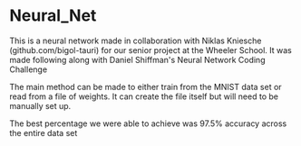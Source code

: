 # Neural_Net

This is a neural network made in collaboration with Niklas Kniesche (github.com/bigol-tauri) for our senior project at the Wheeler School.
It was made following along with Daniel Shiffman's Neural Network Coding Challenge

The main method can be made to either train from the MNIST data set or read from a file of weights. It can create the file itself but will need to be manually set up. 

The best percentage we were able to achieve was 97.5% accuracy across the entire data set
